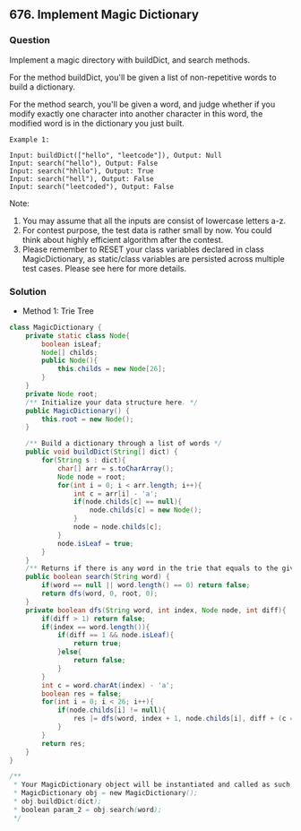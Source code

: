 ## 676. Implement Magic Dictionary

### Question
Implement a magic directory with buildDict, and search methods.

For the method buildDict, you'll be given a list of non-repetitive words to build a dictionary.

For the method search, you'll be given a word, and judge whether if you modify exactly one character into another character in this word, the modified word is in the dictionary you just built.

```
Example 1:

Input: buildDict(["hello", "leetcode"]), Output: Null
Input: search("hello"), Output: False
Input: search("hhllo"), Output: True
Input: search("hell"), Output: False
Input: search("leetcoded"), Output: False
```

Note:
1. You may assume that all the inputs are consist of lowercase letters a-z.
2. For contest purpose, the test data is rather small by now. You could think about highly efficient algorithm after the contest.
3. Please remember to RESET your class variables declared in class MagicDictionary, as static/class variables are persisted across multiple test cases. Please see here for more details.

### Solution
* Method 1: Trie Tree

```Java
class MagicDictionary {
    private static class Node{
        boolean isLeaf;
        Node[] childs;
        public Node(){
            this.childs = new Node[26];
        }
    }
    private Node root;
    /** Initialize your data structure here. */
    public MagicDictionary() {
        this.root = new Node();
    }

    /** Build a dictionary through a list of words */
    public void buildDict(String[] dict) {
        for(String s : dict){
            char[] arr = s.toCharArray();
            Node node = root;
            for(int i = 0; i < arr.length; i++){
                int c = arr[i] - 'a';
                if(node.childs[c] == null){
                    node.childs[c] = new Node();
                }
                node = node.childs[c];
            }
            node.isLeaf = true;
        }
    }
    /** Returns if there is any word in the trie that equals to the given word after modifying exactly one character */
    public boolean search(String word) {
        if(word == null || word.length() == 0) return false;
        return dfs(word, 0, root, 0);
    }
    private boolean dfs(String word, int index, Node node, int diff){
        if(diff > 1) return false;
        if(index == word.length()){
            if(diff == 1 && node.isLeaf){
                return true;
            }else{
                return false;
            }
        }
        int c = word.charAt(index) - 'a';
        boolean res = false;
        for(int i = 0; i < 26; i++){
            if(node.childs[i] != null){
                res |= dfs(word, index + 1, node.childs[i], diff + (c == i ? 0: 1));
            }
        }
        return res;
    }
}

/**
 * Your MagicDictionary object will be instantiated and called as such:
 * MagicDictionary obj = new MagicDictionary();
 * obj.buildDict(dict);
 * boolean param_2 = obj.search(word);
 */
```
